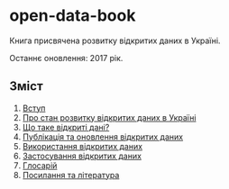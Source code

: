 # open-data-book
Книга присвячена розвитку відкритих даних в Україні.

Останнє оновлення: 2017 рік.

## Зміст

1. [Вступ](markdown/00-introduction.md)
2. [Про стан розвитку відкритих даних в Україні](markdown/01-ukraine-open-data-overview.md)
3. [Що таке відкриті дані?](markdown/02-what-is-open-data.md)
4. [Публікація та оновлення відкритих даних](markdown/03-publishing-and-updating-open-data.md)
5. [Використання відкритих даних](markdown/04-using-open-data.md)
6. [Застосування відкритих даних](markdown/05-applications-of-open-data.md)
7. [Глосарій](markdown/06-glossary.md)
8. [Посилання та література](markdown/07-links-and-literature.md)